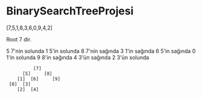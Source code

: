 # BinarySearchTreeProjesi

[7,5,1,8,3,6,0,9,4,2]

Root 7 dir.

5 7'nin solunda
1 5'in solunda
8 7'nin sağında
3 1'in sağında
6 5'in sağında
0 1'in solunda
9 8'in sağında
4 3'ün sağında
2 3'ün solunda

              [7]
          [5]     [8]
        [1]  [6]     [9]
     [0]  [3]
        [2]  [4]
     
